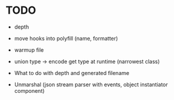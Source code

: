 # TODO

- depth
- move hooks into polyfill (name, formatter)
- warmup file
- union type -> encode get type at runtime (narrowest class)

- What to do with depth and generated filename
- Unmarshal (json stream parser with events, object instantiator component)
